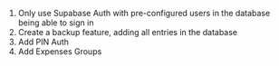 1. Only use Supabase Auth with pre-configured users in the database being able to sign in
2. Create a backup feature, adding all entries in the database
3. Add PIN Auth
4. Add Expenses Groups